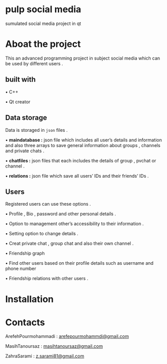 # pulp social media

 sumulated social media project in qt

# Aboat the project

This an advanced programming project in subject social media which can be used by different users .

## built with

•	C++ 

•	Qt creator

## Data storage

Data is storaged in `json` files .

•	**maindatabase :**  json file which includes all user’s details and information and also three arrays to save general information about groups , channels  and private chats .

•	**chatfiles :** json files that each includes the details of group , pvchat or channel .

•	**relations :** json file which save all users’ IDs and their friends’ IDs .

## Users

Registered users can use these options .

•	Profile , Bio , password  and other personal details .

•	Option to management other’s accessibility  to their information .

•	Setting option to change details .

•	 Creat private chat , group chat and also their own channel  .

•	Friendship graph

•	Find other users based on their profile details such as username and phone number

•	Friendship relations with other users .

# Installation

# Contacts

ArefehPourmohammadi : arefepourmohammdi@gmail.com

MasihTanoursaz : masihtanoursaz@gmail.com

ZahraSarami : z.sarami81@gmail.com
